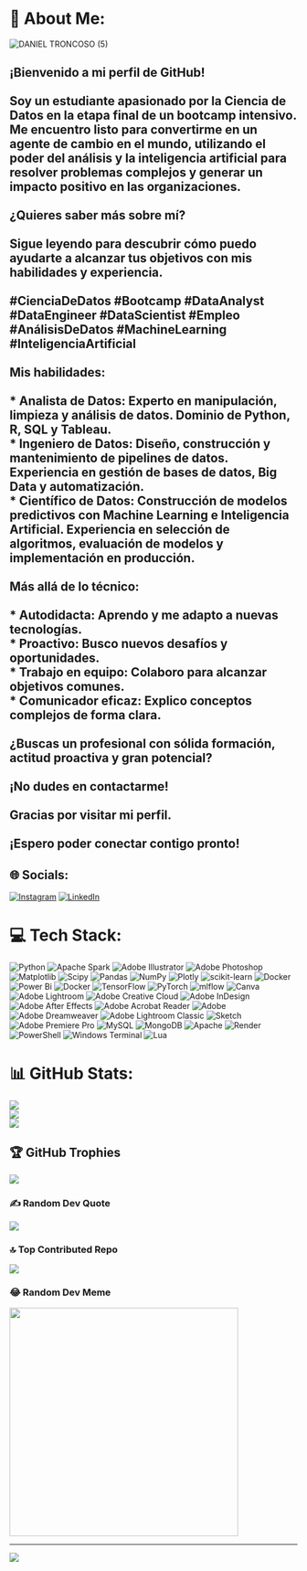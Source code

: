 # 💫 About Me:
![DANIEL TRONCOSO (5)](https://github.com/Daniel-datasc/Daniel-datasc/assets/140675855/5fbdfd9a-c73a-4858-8d4a-53480ff6466b)
## ¡Bienvenido a mi perfil de GitHub!<br><br>**Soy un estudiante apasionado por la Ciencia de Datos** en la etapa final de un bootcamp intensivo. Me encuentro listo para convertirme en un **agente de cambio** en el mundo, utilizando el poder del análisis y la inteligencia artificial para **resolver problemas complejos** y **generar un impacto positivo** en las organizaciones.<br><br>**¿Quieres saber más sobre mí?**<br><br>Sigue leyendo para descubrir cómo puedo ayudarte a **alcanzar tus objetivos** con mis habilidades y experiencia.<br><br>**#CienciaDeDatos #Bootcamp #DataAnalyst #DataEngineer #DataScientist #Empleo #AnálisisDeDatos #MachineLearning #InteligenciaArtificial**<br><br>**Mis habilidades:**<br><br>* **Analista de Datos:** Experto en manipulación, limpieza y análisis de datos. Dominio de Python, R, SQL y Tableau.<br>* **Ingeniero de Datos:** Diseño, construcción y mantenimiento de pipelines de datos. Experiencia en gestión de bases de datos, Big Data y automatización.<br>* **Científico de Datos:** Construcción de modelos predictivos con Machine Learning e Inteligencia Artificial. Experiencia en selección de algoritmos, evaluación de modelos y implementación en producción.<br><br>**Más allá de lo técnico:**<br><br>* **Autodidacta:** Aprendo y me adapto a nuevas tecnologías.<br>* **Proactivo:** Busco nuevos desafíos y oportunidades.<br>* **Trabajo en equipo:** Colaboro para alcanzar objetivos comunes.<br>* **Comunicador eficaz:** Explico conceptos complejos de forma clara.<br><br>**¿Buscas un profesional con sólida formación, actitud proactiva y gran potencial?**<br><br>**¡No dudes en contactarme!**<br><br>**Gracias por visitar mi perfil.**<br><br>**¡Espero poder conectar contigo pronto!**<br>

## 🌐 Socials:
[![Instagram](https://img.shields.io/badge/Instagram-%23E4405F.svg?logo=Instagram&logoColor=white)](https://www.instagram.com/datavergencia/) [![LinkedIn](https://img.shields.io/badge/LinkedIn-%230077B5.svg?logo=linkedin&logoColor=white)](https://linkedin.com/in/daniel-troncoso-dtsc) 

# 💻 Tech Stack:
![Python](https://img.shields.io/badge/python-3670A0?style=plastic&logo=python&logoColor=ffdd54) ![Apache Spark](https://img.shields.io/badge/Apache%20Spark-FDEE21?style=plastic&logo=apachespark&logoColor=black) ![Adobe Illustrator](https://img.shields.io/badge/adobe%20illustrator-%23FF9A00.svg?style=plastic&logo=adobe%20illustrator&logoColor=white) ![Adobe Photoshop](https://img.shields.io/badge/adobe%20photoshop-%2331A8FF.svg?style=plastic&logo=adobe%20photoshop&logoColor=white) ![Matplotlib](https://img.shields.io/badge/Matplotlib-%23ffffff.svg?style=plastic&logo=Matplotlib&logoColor=black) ![Scipy](https://img.shields.io/badge/SciPy-%230C55A5.svg?style=plastic&logo=scipy&logoColor=%white) ![Pandas](https://img.shields.io/badge/pandas-%23150458.svg?style=plastic&logo=pandas&logoColor=white) ![NumPy](https://img.shields.io/badge/numpy-%23013243.svg?style=plastic&logo=numpy&logoColor=white) ![Plotly](https://img.shields.io/badge/Plotly-%233F4F75.svg?style=plastic&logo=plotly&logoColor=white) ![scikit-learn](https://img.shields.io/badge/scikit--learn-%23F7931E.svg?style=plastic&logo=scikit-learn&logoColor=white) ![Docker](https://img.shields.io/badge/docker-%230db7ed.svg?style=plastic&logo=docker&logoColor=white) ![Power Bi](https://img.shields.io/badge/power_bi-F2C811?style=plastic&logo=powerbi&logoColor=black) ![Docker](https://img.shields.io/badge/docker-%230db7ed.svg?style=plastic&logo=docker&logoColor=white) ![TensorFlow](https://img.shields.io/badge/TensorFlow-%23FF6F00.svg?style=plastic&logo=TensorFlow&logoColor=white) ![PyTorch](https://img.shields.io/badge/PyTorch-%23EE4C2C.svg?style=plastic&logo=PyTorch&logoColor=white) ![mlflow](https://img.shields.io/badge/mlflow-%23d9ead3.svg?style=plastic&logo=numpy&logoColor=blue) ![Canva](https://img.shields.io/badge/Canva-%2300C4CC.svg?style=plastic&logo=Canva&logoColor=white) ![Adobe Lightroom](https://img.shields.io/badge/Adobe%20Lightroom-31A8FF.svg?style=plastic&logo=Adobe%20Lightroom&logoColor=white) ![Adobe Creative Cloud](https://img.shields.io/badge/Adobe%20Creative%20Cloud-DA1F26.svg?style=plastic&logo=Adobe%20Creative%20Cloud&logoColor=white) ![Adobe InDesign](https://img.shields.io/badge/Adobe%20InDesign-49021F?style=plastic&logo=adobeindesign&logoColor=FF3366) ![Adobe After Effects](https://img.shields.io/badge/Adobe%20After%20Effects-9999FF.svg?style=plastic&logo=Adobe%20After%20Effects&logoColor=white) ![Adobe Acrobat Reader](https://img.shields.io/badge/Adobe%20Acrobat%20Reader-EC1C24.svg?style=plastic&logo=Adobe%20Acrobat%20Reader&logoColor=white) ![Adobe](https://img.shields.io/badge/adobe-%23FF0000.svg?style=plastic&logo=adobe&logoColor=white) ![Adobe Dreamweaver](https://img.shields.io/badge/Adobe%20Dreamweaver-FF61F6.svg?style=plastic&logo=Adobe%20Dreamweaver&logoColor=white) ![Adobe Lightroom Classic](https://img.shields.io/badge/Adobe%20Lightroom%20Classic-31A8FF.svg?style=plastic&logo=Adobe%20Lightroom%20Classic&logoColor=white) ![Sketch](https://img.shields.io/badge/Sketch-FFB387?style=plastic&logo=sketch&logoColor=black) ![Adobe Premiere Pro](https://img.shields.io/badge/Adobe%20Premiere%20Pro-9999FF.svg?style=plastic&logo=Adobe%20Premiere%20Pro&logoColor=white) ![MySQL](https://img.shields.io/badge/mysql-%2300000f.svg?style=plastic&logo=mysql&logoColor=white) ![MongoDB](https://img.shields.io/badge/MongoDB-%234ea94b.svg?style=plastic&logo=mongodb&logoColor=white) ![Apache](https://img.shields.io/badge/apache-%23D42029.svg?style=plastic&logo=apache&logoColor=white) ![Render](https://img.shields.io/badge/Render-%46E3B7.svg?style=plastic&logo=render&logoColor=white) ![PowerShell](https://img.shields.io/badge/PowerShell-%235391FE.svg?style=plastic&logo=powershell&logoColor=white) ![Windows Terminal](https://img.shields.io/badge/Windows%20Terminal-%234D4D4D.svg?style=plastic&logo=windows-terminal&logoColor=white) ![Lua](https://img.shields.io/badge/lua-%232C2D72.svg?style=plastic&logo=lua&logoColor=white)
# 📊 GitHub Stats:
![](https://github-readme-stats.vercel.app/api?username=daniel-datasc&theme=radical&hide_border=false&include_all_commits=true&count_private=false)<br/>
![](https://github-readme-streak-stats.herokuapp.com/?user=daniel-datasc&theme=radical&hide_border=false)<br/>
![](https://github-readme-stats.vercel.app/api/top-langs/?username=daniel-datasc&theme=radical&hide_border=false&include_all_commits=true&count_private=false&layout=compact)

## 🏆 GitHub Trophies
![](https://github-profile-trophy.vercel.app/?username=daniel-datasc&theme=radical&no-frame=false&no-bg=true&margin-w=4)

### ✍️ Random Dev Quote
![](https://quotes-github-readme.vercel.app/api?type=vetical&theme=radical)

### 🔝 Top Contributed Repo
![](https://github-contributor-stats.vercel.app/api?username=daniel-datasc&limit=5&theme=radical&combine_all_yearly_contributions=true)

### 😂 Random Dev Meme
<img src='https://randommeme-five.vercel.app/' style="height: 400px;"/>

---
[![](https://visitcount.itsvg.in/api?id=daniel-datasc&icon=0&color=6)](https://visitcount.itsvg.in)

<!-- Proudly created with GPRM ( https://gprm.itsvg.in ) -->
